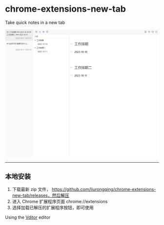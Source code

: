 # chrome-extensions-new-tab

Take quick notes in a new tab

![home](./screenshot/home.png)

---

## 本地安装

1. 下载最新 zip 文件， https://github.com/liurongqing/chrome-extensions-new-tab/releases，然后解压
2. 进入 Chrome 扩展程序页面 chrome://extensions
3. 选择加载已解压的扩展程序按钮，即可使用

Using the [Vditor](https://github.com/Vanessa219/vditor) editor

